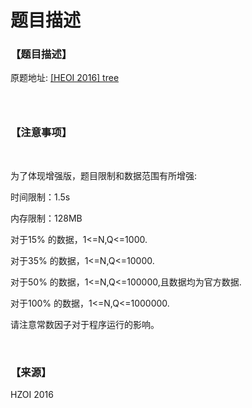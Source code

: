 # 题目描述


<h3>
【题目描述】
</h3>
<p>
原题地址: <a href="http://cojs.tk/cogs/problem/problem.php?pid=2274" target="_blank">[HEOI 2016] tree</a> 
</p>
<p>
<img src="/upload/image/20160611/20160611175710_33539.png" alt=""/> 
</p>
<p>
<img src="/upload/image/20160611/20160611175723_29216.png" alt=""/> 
</p>
<p>
<img src="/upload/image/20160611/20160611175731_63230.png" alt=""/> 
</p>
<h3>
【注意事项】
</h3>
<p>
<br/>
</p>
<p>
为了体现增强版，题目限制和数据范围有所增强:
</p>
<p>
时间限制：1.5s
</p>
<p>
内存限制：128MB
</p>
<p>
对于15% 的数据，1&lt;=N,Q&lt;=1000.
</p>
<p>
对于35% 的数据，1&lt;=N,Q&lt;=10000.
</p>
<p>
对于50% 的数据，1&lt;=N,Q&lt;=100000,且数据均为官方数据.
</p>
<p>
对于100% 的数据，1&lt;=N,Q&lt;=1000000.
</p>
<p>
请注意常数因子对于程序运行的影响。
</p>
<p>
<br/>
</p>
<h3>
【来源】
</h3>
<p>
HZOI 2016
</p>
